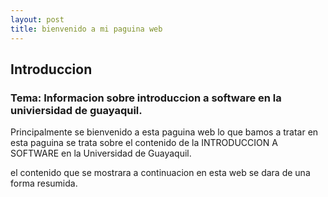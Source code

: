 ```yaml
---
layout: post
title: bienvenido a mi paguina web
---
```

## Introduccion
### Tema: Informacion sobre introduccion a software en la univiersidad de guayaquil.

Principalmente se bienvenido a esta paguina web lo que bamos a tratar en esta paguina se trata sobre el contenido de la INTRODUCCION A SOFTWARE en la Universidad de Guayaquil. 

el contenido que se mostrara a continuacion en esta web se dara de una forma resumida.
